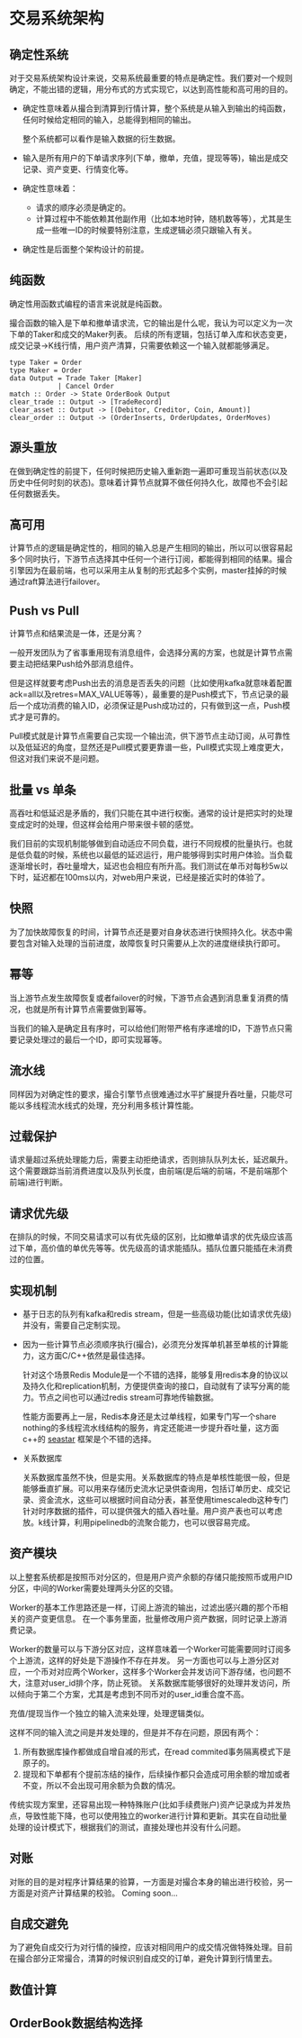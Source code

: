 交易系统架构
============

确定性系统
------

对于交易系统架构设计来说，交易系统最重要的特点是确定性。我们要对一个规则确定，不能出错的逻辑，用分布式的方式实现它，以达到高性能和高可用的目的。

-   确定性意味着从撮合到清算到行情计算，整个系统是从输入到输出的纯函数，任何时候给定相同的输入，总能得到相同的输出。

    整个系统都可以看作是输入数据的衍生数据。

-   输入是所有用户的下单请求序列(下单，撤单，充值，提现等等)，输出是成交记录、资产变更、行情变化等。

-   确定性意味着：

    -   请求的顺序必须是确定的。
    -   计算过程中不能依赖其他副作用（比如本地时钟，随机数等等），尤其是生成一些唯一ID的时候要特别注意，生成逻辑必须只跟输入有关。

-   确定性是后面整个架构设计的前提。

纯函数
------

确定性用函数式编程的语言来说就是纯函数。

撮合函数的输入是下单和撤单请求流，它的输出是什么呢，我认为可以定义为一次下单的Taker和成交的Maker列表。
后续的所有逻辑，包括订单入库和状态变更，成交记录-\>K线行情，用户资产清算，只需要依赖这一个输入就都能够满足。

``` {.haskell}
type Taker = Order
type Maker = Order
data Output = Trade Taker [Maker]
            | Cancel Order
match :: Order -> State OrderBook Output
clear_trade :: Output -> [TradeRecord]
clear_asset :: Output -> [(Debitor, Creditor, Coin, Amount)]
clear_order :: Output -> (OrderInserts, OrderUpdates, OrderMoves)
```

源头重放
--------

在做到确定性的前提下，任何时候把历史输入重新跑一遍即可重现当前状态(以及历史中任何时刻的状态)。意味着计算节点就算不做任何持久化，故障也不会引起任何数据丢失。

高可用
------

计算节点的逻辑是确定性的，相同的输入总是产生相同的输出，所以可以很容易起多个同时执行，下游节点选择其中任何一个进行订阅，都能得到相同的结果。撮合引擎因为在最前端，也可以采用主从复制的形式起多个实例，master挂掉的时候通过raft算法进行failover。

Push vs Pull
------------

计算节点和结果流是一体，还是分离？

一般开发团队为了省事重用现有消息组件，会选择分离的方案，也就是计算节点需要主动把结果Push给外部消息组件。

但是这样就要考虑Push出去的消息是否丢失的问题（比如使用kafka就意味着配置ack=all以及retres=MAX\_VALUE等等），最重要的是Push模式下，节点记录的最后一个成功消费的输入ID，必须保证是Push成功过的，只有做到这一点，Push模式才是可靠的。

Pull模式就是计算节点需要自己实现一个输出流，供下游节点主动订阅，从可靠性以及低延迟的角度，显然还是Pull模式要更靠谱一些，Pull模式实现上难度更大，但这对我们来说不是问题。

批量 vs 单条
------------

高吞吐和低延迟是矛盾的，我们只能在其中进行权衡。通常的设计是把实时的处理变成定时的处理，但这样会给用户带来很卡顿的感觉。

我们目前的实现机制能够做到自动适应不同负载，进行不同规模的批量执行。也就是低负载的时候，系统也以最低的延迟运行，用户能够得到实时用户体验。当负载逐渐增长时，吞吐量增大，延迟也会相应有所升高。我们测试在单币对每秒5w以下时，延迟都在100ms以内，对web用户来说，已经是接近实时的体验了。

快照
----

为了加快故障恢复的时间，计算节点还是要对自身状态进行快照持久化。状态中需要包含对输入处理的当前进度，故障恢复时只需要从上次的进度继续执行即可。

幂等
----

当上游节点发生故障恢复或者failover的时候，下游节点会遇到消息重复消费的情况，也就是所有计算节点需要做到幂等。

当我们的输入是确定且有序时，可以给他们附带严格有序递增的ID，下游节点只需要记录处理过的最后一个ID，即可实现幂等。

流水线
------

同样因为对确定性的要求，撮合引擎节点很难通过水平扩展提升吞吐量，只能尽可能以多线程流水线式的处理，充分利用多核计算性能。

过载保护
--------

请求量超过系统处理能力后，需要主动拒绝请求，否则排队队列太长，延迟飙升。这个需要跟踪当前消费进度以及队列长度，由前端(是后端的前端，不是前端那个前端)进行判断。

请求优先级
----------

在排队的时候，不同交易请求可以有优先级的区别，比如撤单请求的优先级应该高过下单，高价值的单优先等等。优先级高的请求能插队。插队位置只能插在未消费过的位置。

实现机制
--------

-   基于日志的队列有kafka和redis
    stream，但是一些高级功能(比如请求优先级)并没有，需要自己定制实现。

-   因为一些计算节点必须顺序执行(撮合)，必须充分发挥单机甚至单核的计算能力，这方面C/C++依然是最佳选择。

    针对这个场景Redis
    Module是一个不错的选择，能够复用redis本身的协议以及持久化和replication机制，方便提供查询的接口，自动就有了读写分离的能力。节点之间也可以通过redis
    stream可靠地传输数据。

    性能方面要再上一层，Redis本身还是太过单线程，如果专门写一个share
    nothing的多线程流水线结构的服务，肯定还能进一步提升吞吐量，这方面c++的
    [seastar](http://seastar.io) 框架是个不错的选择。

-   关系数据库

    关系数据库虽然不快，但是实用。关系数据库的特点是单核性能很一般，但是能够垂直扩展。可以用来存储历史流水记录供查询用，包括订单历史、成交记录、资金流水，这些可以根据时间自动分表，甚至使用timescaledb这种专门针对时序数据的插件，可以提供强大的插入吞吐量。用户资产表也可以考虑放。k线计算，利用pipelinedb的流聚合能力，也可以很容易完成。

资产模块
--------

以上整套系统都是按照币对分区的，但是用户资产余额的存储只能按照币或用户ID分区，中间的Worker需要处理两头分区的交错。

Worker的基本工作思路还是一样，订阅上游流的输出，过滤出感兴趣的那个币相关的资产变更信息。
在一个事务里面，批量修改用户资产数据，同时记录上游消费记录。

Worker的数量可以与下游分区对应，这样意味着一个Worker可能需要同时订阅多个上游流，这样的好处是下游操作不存在并发。
另一方面也可以与上游分区对应，一个币对对应两个Worker，这样多个Worker会并发访问下游存储，也问题不大，注意对user\_id排个序，防止死锁。
关系数据库能够很好的处理并发访问，所以倾向于第二个方案，尤其是考虑到不同币对的user\_id重合度不高。

充值/提现当作一个独立的输入流来处理，处理逻辑类似。

这样不同的输入流之间是并发处理的，但是并不存在问题，原因有两个：

1. 所有数据库操作都做成自增自减的形式，在read commited事务隔离模式下是原子的。
2. 提现和下单都有个提前冻结的操作，后续操作都只会造成可用余额的增加或者不变，所以不会出现可用余额为负数的情况。

传统实现方案里，还容易出现一种特殊账户(比如手续费账户)资产记录成为并发热点，导致性能下降，也可以使用独立的worker进行计算和更新。其实在自动批量处理的设计模式下，根据我们的测试，直接处理也并没有什么问题。

对账
----

对账的目的是对程序计算结果的验算，一方面是对撮合本身的输出进行校验，另一方面是对资产计算结果的校验。
Coming soon...

自成交避免
----------

为了避免自成交行为对行情的操控，应该对相同用户的成交情况做特殊处理。目前在撮合部分正常撮合，清算的时候识别自成交的订单，避免计算到行情里去。

数值计算
--------

OrderBook数据结构选择
--------
